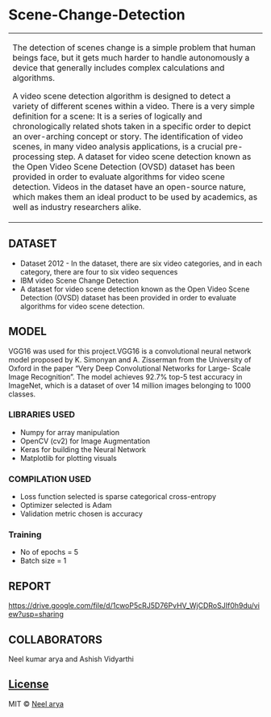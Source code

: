 # Scene-Change-Detection

<table>
<tr>
<td>

The detection of scenes change is a simple problem that human beings face, but it gets much
harder to handle autonomously a device that generally includes complex calculations and
algorithms.

A video scene detection algorithm is designed to detect a variety of different scenes within a
video. There is a very simple definition for a scene: It is a series of logically and chronologically
related shots taken in a specific order to depict an over-arching concept or story. The
identification of video scenes, in many video analysis applications, is a crucial pre-processing
step.
A dataset for video scene detection known as the Open Video Scene Detection (OVSD)
dataset has been provided in order to evaluate algorithms for video scene detection. Videos in
the dataset have an open-source nature, which makes them an ideal product to be used by
academics, as well as industry researchers alike.
</td>
</tr>
</table>

## DATASET
- Dataset 2012 - In the dataset, there are six video categories, and in each category, there are four to  six video sequences
- IBM video Scene Change Detection
- A dataset for video scene detection known as the Open Video Scene Detection (OVSD)
dataset has been provided in order to evaluate algorithms for video scene detection.

## MODEL
VGG16 was used for this project.VGG16 is a convolutional neural network model proposed by K. Simonyan and A. Zisserman from the University of Oxford in the paper “Very Deep Convolutional Networks for Large-
Scale Image Recognition”. The model achieves 92.7% top-5 test accuracy in ImageNet, which is a dataset of over 14 million images belonging to 1000 classes.

### LIBRARIES USED
- Numpy for array manipulation
- OpenCV (cv2) for Image Augmentation
- Keras for building the Neural Network
- Matplotlib for plotting visuals

### COMPILATION USED
- Loss function selected is sparse categorical cross-entropy
- Optimizer selected is Adam
- Validation metric chosen is accuracy

### Training
- No of epochs = 5
- Batch size = 1

## REPORT
https://drive.google.com/file/d/1cwoP5cRJ5D76PvHV_WjCDRoSJIf0h9du/view?usp=sharing

## COLLABORATORS
Neel kumar arya and Ashish Vidyarthi

## [License](https://github.com/neelarya19/Scene-Change-Detection/blob/main/LICENSE)
MIT © [Neel arya](https://github.com/neelarya19/)

